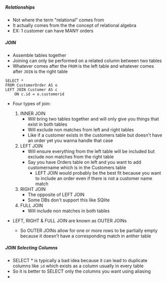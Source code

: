##### Relationships

* Not where the term "relational" comes from
* It actually comes from the the concept of relational algebra
* EX: 1 customer can have MANY orders

##### JOIN

* Assemble tables together
* Joining can only be performed on a related column between two tables
* Whatever comes after the `FROM` is the left table and whatever comes after `JOIN` is the right table
```
SELECT *
FROM CustomerOrder AS o
LEFT JOIN Customer AS c
	ON c.id = o.customerid
```
* Four types of join:
	1. INNER JOIN
		* Will bring two tables together and will only give you things that exist in both tables
		* Will exclude non matches from left and right tables
		* Like if a customer exists in the customers table but doesn't have an order yet you wanna handle that case
	2. LEFT JOIN
		* Will ensure everything from the left table will be included but exclude non matches from the right table
		* Say you have Orders table on left and you want to add customername which is in the Customers table
			* LEFT JOIN would probably be the best fit because you want to include an order even if there is not a customer name match
	3. RIGHT JOIN
		* The opposite of LEFT JOIN
		* Some DBs don't support this like SQlite
	4. FULL JOIN
		* Will include non matches in both tables

* LEFT, RIGHT & FULL JOIN are known as OUTER JOINs
	* So OUTER JOINs allow for one or more rows to be partially empty because it doesn't have a corresponding match in anther table

##### JOIN Selecting Columns

* SELECT * is typically a bad idea because it can lead to duplicate columns like `id` which exists as a column usually in every table
* So it is better to SELECT only the columns you want using aliasing
* 

